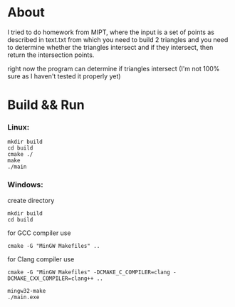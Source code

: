 # About 
I tried to do homework from MIPT,
where the input is a set of points as described in text.txt
from which you need to build 2 triangles and
you need to determine whether the triangles intersect and if they intersect, then return the intersection points.

right now the program can determine if triangles intersect (I'm not 100% sure as I haven't tested it properly yet)

# Build && Run

### Linux:
```
mkdir build
cd build
cmake ./
make
./main
```

### Windows:
create directory
```
mkdir build
cd build
```
for GCC compiler use
```
cmake -G "MinGW Makefiles" ..
```

for Clang compiler use
```
cmake -G "MinGW Makefiles" -DCMAKE_C_COMPILER=clang -DCMAKE_CXX_COMPILER=clang++ ..
```

```
mingw32-make
./main.exe
```

